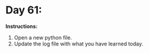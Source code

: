# Day 61: 
**Instructions:** 
1. Open a new python file.
2. Update the log file with what you have learned today.
